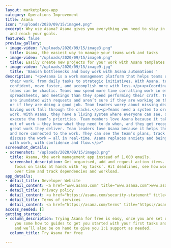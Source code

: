 ```yaml
---
layout: marketplace-app
category: Operations Improvement
title: Asana
icon: "/uploads/2020/09/15/image4.png"
excerpt: Why use Asana? Asana gives you everything you need to stay in sync, hit deadlines,
  and reach your goals.
featured: false
preview_gallery:
- image-video: "/uploads/2020/09/15/image3.png"
  title: Asana, the easiest way to manage your teams work and tasks
- image-video: "/uploads/2020/09/15/image6.png"
  title: Easily create new projects for your work with Asana templates
- image-video: "/uploads/2020/09/15/image9.jpg"
  title: 'Banish bottlenecks and busy work with Asana automations '
description: "<p>Asana is a work management platform that helps teams orchestrate
  their work, from daily tasks to strategic initiatives. With Asana, teams are more
  confident, move faster, and accomplish more with less.</p><p>Coordinating work across
  teams can be chaotic. Teams now spend more time corralling work in email, chat,
  spreadsheets, and meetings than they spend performing their craft. Team members
  are inundated with requests and aren’t sure if they are working on the right things
  or if they are doing a good job. Team leaders worry about missing deadlines and
  having work fall through the cracks.</p><p>Teams need a system to orchestrate their
  work. With Asana, they have a living system where everyone can see, discuss, and
  execute the team’s priorities. Team members love Asana because it takes the guesswork
  out of work – they know what they need to do when, and they get recognized for the
  great work they deliver. Team leaders love Asana because it helps them feel organized
  and more connected to the work. They can see the team’s plans, track progress, and
  discuss the work – all in real-time. Asana replaces anxiety and being overwhelmed
  with work, with confidence and flow.</p>"
screenshot_details:
- screenshot: "/uploads/2020/09/15/image3.png"
  title: Asana, the work management app instead of 1,000 emails.
  screenshot_description: Get organised, add and request action items. Stay on track,
    focus on tasks at hands with ‘my tasks’. Hit deadlines, see how work maps out
    over time and track dependencies and workload.
app_details:
- detail_title: Developer Website
  detail_content: <a href="www.asana.com" title="www.asana.com">www.asana.com</a>
- detail_title: Privacy policy
  detail_content: <a href="https://asana.com/security-statement" title="https://asana.com/security-statement">https://asana.com/security-statement</a><br>
- detail_title: Terms of services
  detail_content: <a href="https://asana.com/terms" title="https://asana.com/terms">https://asana.com/terms</a><br>
access_needed: []
getting_started:
- column_description: Trying Asana for free is easy, once you are set up we will send
    you some how to guides to get you started with your first tasks and workflows,
    and we’ll also be on hand to give you 1:1 support as needed.
  column_title: Try Asana for free

---
```

